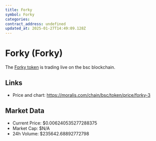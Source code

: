 ```yaml
---
title: Forky
symbol: Forky
categories: 
contract_address: undefined
updated_at: 2025-01-27T14:49:09.128Z
---
```


# Forky (Forky)
The [Forky token](https://moralis.com/chain/bsc/token/price/forky-3) is trading live on the bsc blockchain.

## Links
- Price and chart: https://moralis.com/chain/bsc/token/price/forky-3

## Market Data
- Current Price: $0.006240535277288375
- Market Cap: $N/A
- 24h Volume: $235642.68892772798
